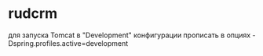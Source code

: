 # rudcrm
для запуска Tomcat в "Development" конфигурации прописать в опциях -Dspring.profiles.active=development
